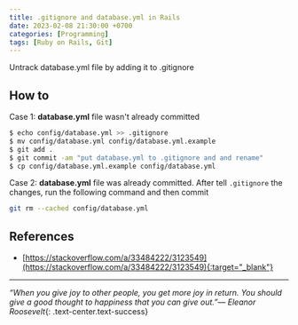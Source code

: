 ```yaml
---
title: .gitignore and database.yml in Rails
date: 2023-02-08 21:30:00 +0700
categories: [Programming]
tags: [Ruby on Rails, Git]
---
```

Untrack database.yml file by adding it to .gitignore
<!--more-->

## How to
Case 1: **database.yml** file wasn't already committed

```bash
$ echo config/database.yml >> .gitignore
$ mv config/database.yml config/database.yml.example
$ git add .
$ git commit -am "put database.yml to .gitignore and and rename"
$ cp config/database.yml.example config/database.yml
```

Case 2: **database.yml** file was already committed. After tell `.gitignore` the changes, run the following command and then commit

```bash
git rm --cached config/database.yml
```

## References
- [https://stackoverflow.com/a/33484222/3123549](https://stackoverflow.com/a/33484222/3123549){:target="_blank"}

___
*“When you give joy to other people, you get more joy in return. You should give a good thought to happiness that you can give out.”— Eleanor Roosevelt*{: .text-center.text-success}
